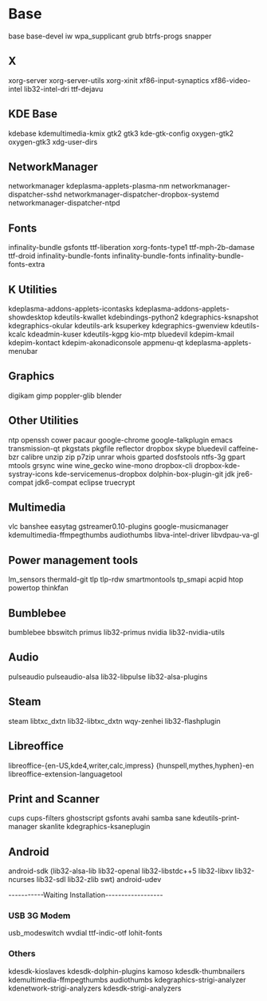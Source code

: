 # Base
base base-devel iw wpa_supplicant grub btrfs-progs snapper

## X
xorg-server xorg-server-utils xorg-xinit xf86-input-synaptics xf86-video-intel lib32-intel-dri ttf-dejavu

## KDE Base
kdebase kdemultimedia-kmix gtk2 gtk3 kde-gtk-config oxygen-gtk2 oxygen-gtk3 xdg-user-dirs 

## NetworkManager
networkmanager kdeplasma-applets-plasma-nm networkmanager-dispatcher-sshd networkmanager-dispatcher-dropbox-systemd networkmanager-dispatcher-ntpd

## Fonts
infinality-bundle gsfonts ttf-liberation xorg-fonts-type1 ttf-mph-2b-damase ttf-droid infinality-bundle-fonts infinality-bundle-fonts infinality-bundle-fonts-extra

## K Utilities
kdeplasma-addons-applets-icontasks kdeplasma-addons-applets-showdesktop kdeutils-kwallet kdebindings-python2 kdegraphics-ksnapshot kdegraphics-okular kdeutils-ark ksuperkey kdegraphics-gwenview kdeutils-kcalc kdeadmin-kuser kdeutils-kgpg kio-mtp bluedevil kdepim-kmail kdepim-kontact kdepim-akonadiconsole appmenu-qt kdeplasma-applets-menubar

## Graphics
digikam gimp poppler-glib blender

## Other Utilities
ntp openssh cower pacaur google-chrome google-talkplugin emacs transmission-qt pkgstats pkgfile reflector dropbox skype bluedevil caffeine-bzr calibre unzip zip p7zip unrar whois gparted dosfstools ntfs-3g gpart mtools grsync wine wine_gecko wine-mono dropbox-cli dropbox-kde-systray-icons kde-servicemenus-dropbox dolphin-box-plugin-git jdk jre6-compat jdk6-compat eclipse truecrypt

## Multimedia 
vlc banshee easytag gstreamer0.10-plugins google-musicmanager kdemultimedia-ffmpegthumbs audiothumbs libva-intel-driver libvdpau-va-gl

## Power management tools
lm_sensors thermald-git tlp tlp-rdw smartmontools tp_smapi acpid htop powertop thinkfan

## Bumblebee
bumblebee bbswitch primus lib32-primus nvidia lib32-nvidia-utils

## Audio
pulseaudio pulseaudio-alsa lib32-libpulse lib32-alsa-plugins

## Steam
steam libtxc_dxtn lib32-libtxc_dxtn wqy-zenhei lib32-flashplugin

## Libreoffice
libreoffice-{en-US,kde4,writer,calc,impress} {hunspell,mythes,hyphen}-en libreoffice-extension-languagetool

## Print and Scanner
cups cups-filters ghostscript gsfonts avahi samba sane kdeutils-print-manager skanlite kdegraphics-ksaneplugin

## Android
android-sdk (lib32-alsa-lib lib32-openal lib32-libstdc++5 lib32-libxv lib32-ncurses lib32-sdl lib32-zlib swt) android-udev 


-----------Waiting Installation------------------


### USB 3G Modem
usb_modeswitch wvdial ttf-indic-otf lohit-fonts

### Others
kdesdk-kioslaves kdesdk-dolphin-plugins kamoso kdesdk-thumbnailers kdemultimedia-ffmpegthumbs audiothumbs kdegraphics-strigi-analyzer kdenetwork-strigi-analyzers kdesdk-strigi-analyzers
